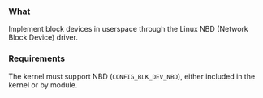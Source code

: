 ### What
Implement block devices in userspace through the Linux NBD (Network Block Device) driver.

### Requirements
The kernel must support NBD (`CONFIG_BLK_DEV_NBD`), either included in the kernel or by module.